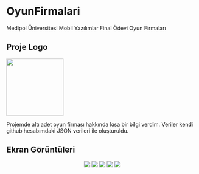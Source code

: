 # OyunFirmalari
Medipol Üniversitesi Mobil Yazılımlar Final Ödevi Oyun Firmaları

## Proje Logo
<p align="left">
<img src="https://raw.githubusercontent.com/oguzgunaydin/OyunFirmalari/main/Logo/OyunFirmalari%20Logo.jpg" height="150" width="150"/>
</p>
Projemde altı adet oyun firması hakkında kısa bir bilgi verdim.
Veriler kendi github hesabımdaki JSON verileri ile oluşturuldu.

## Ekran Görüntüleri
<p align="center">
<img src="https://raw.githubusercontent.com/oguzgunaydin/OyunFirmalari/main/Screens/SplashEkrani.jpg"/>
<img src="https://raw.githubusercontent.com/oguzgunaydin/OyunFirmalari/main/Screens/ListeEkrani.jpg"/>
<img src="https://raw.githubusercontent.com/oguzgunaydin/OyunFirmalari/main/Screens/DetayEkrani.jpg"/>
<img src="https://raw.githubusercontent.com/oguzgunaydin/OyunFirmalari/main/Screens/BaglantiKontrolEkrani.jpg"/>
<img src="https://raw.githubusercontent.com/oguzgunaydin/OyunFirmalari/main/Screens/CikisEkrani.jpg"/>
</p>
